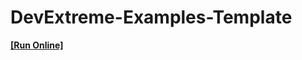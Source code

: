 # DevExtreme-Examples-Template
<!-- run online -->
**[[Run Online]](https://codecentral.devexpress.com/359453843/)**
<!-- run online end -->
